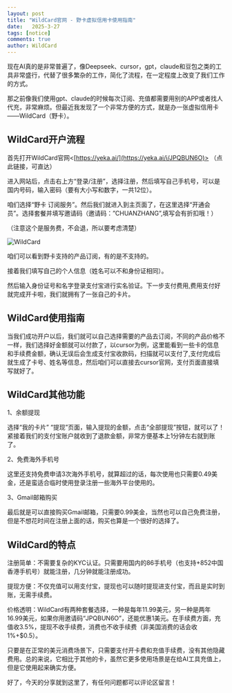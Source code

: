 ```yaml
---
layout: post
title: "WildCard官网 - 野卡虚拟信用卡使用指南"
date:   2025-3-27
tags: [notice]
comments: true
author: WildCard
---
```


现在AI真的是非常普遍了，像Deepseek、cursor，gpt，claude和豆包之类的工具非常盛行，代替了很多繁杂的工作，简化了流程，在一定程度上改变了我们工作的方式。

那之前像我们使用gpt、claude的时候每次订阅、充值都需要用别的APP或者找人代充，非常麻烦。但最近我发现了一个非常方便的方式，就是办一张虚拟信用卡——WildCard（野卡）。

## WildCard开户流程

首先打开WildCard官网<[https://yeka.ai/](https://yeka.ai/i/JPQBUN6O)> （点此链接，可直达）

进入网站后，点击右上方“登录/注册”，选择注册，然后填写自己手机号，可以是国内号码，输入密码（要有大小写和数字，一共12位）。

咱们选择“野卡 订阅服务”。然后我们就进入到主页面了，在这里选择“开通会员”。选择套餐并填写邀请码（邀请码：”CHUANZHANG”,填写会有折扣哦！）

（注意这个是服务费，不会退，所以要考虑清楚）

![WildCard](https://s0.wp.com/mshots/v1/https://yeka.ai/i/JPQBUN6O "WildCard")

咱们可以看到野卡支持的产品订阅，有的是不支持的。

接着我们填写自己的个人信息（姓名可以不和身份证相同）。

然后输入身份证号和名字登录支付宝进行实名验证。下一步支付费用,费用支付好就完成开卡啦，我们就拥有了一张自己的卡片。

## WildCard使用指南

当我们成功开户以后，我们就可以自己选择需要的产品去订阅，不同的产品价格不一样，我们选择好金额就可以付款了，以cursor为例，这里能看到一些卡的信息和手续费金额，确认无误后会生成支付宝收款码，扫描就可以支付了,支付完成后就生成了卡号、姓名等信息，然后咱们可以直接去cursor官网，支付页面直接填写就好了。

## WildCard其他功能

1、余额提现

选择“我的卡片”  “提现”页面，输入提现的金额，点击“全部提现”按钮，就可以了！紧接着我们的支付宝账户就收到了退款金额，非常方便基本上1分钟左右就到账了。

2、免费海外手机号

这里还支持免费申请3次海外手机号，就算超过的话，每次使用也只需要0.49美金，还是蛮适合临时使用登录注册一些海外平台使用的。

3、Gmail邮箱购买

最后就是可以直接购买Gmail邮箱，只需要0.99美金，当然也可以自己免费注册，但是不想花时间在注册上面的话，购买也算是一个很好的选择了。

## WildCard的特点

注册简单：不需要复杂的KYC认证。只需要用国内的86手机号（也支持+852中国香港手机号）就能注册，几分钟就能注册成功。

提现方便：不仅充值可以用支付宝，提现也可以随时提现进支付宝，而且是实时到账，无需手续费。

价格透明：WildCard有两种套餐选择，一种是每年11.99美元，另一种是两年16.99美元，如果你用邀请码“JPQBUN6O”，还能优惠1美元。在手续费方面，充值收3.5%，提现不收手续费，消费也不收手续费（非美国消费的话会收1%+$0.5）。

只要是在正常的美元消费场景下，只需要支付开卡费和充值手续费，没有其他隐藏费用。总的来说，它相比于其他的卡，虽然它更多使用场景是在给AI工具充值上，但是它使用起来确实方便。

好了，今天的分享就到这里了，有任何问题都可以评论区留言！
